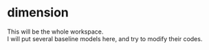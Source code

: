 # dimension
This will be the whole workspace.  
I will put several baseline models here, and try to modify their codes.
